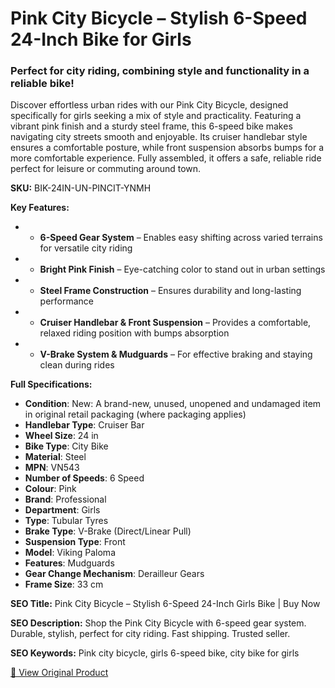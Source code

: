 # Pink City Bicycle – Stylish 6-Speed 24-Inch Bike for Girls

### Perfect for city riding, combining style and functionality in a reliable bike!

Discover effortless urban rides with our Pink City Bicycle, designed specifically for girls seeking a mix of style and practicality. Featuring a vibrant pink finish and a sturdy steel frame, this 6-speed bike makes navigating city streets smooth and enjoyable. Its cruiser handlebar style ensures a comfortable posture, while front suspension absorbs bumps for a more comfortable experience. Fully assembled, it offers a safe, reliable ride perfect for leisure or commuting around town.

**SKU:** BIK-24IN-UN-PINCIT-YNMH

**Key Features:**
- - **6-Speed Gear System** – Enables easy shifting across varied terrains for versatile city riding
- - **Bright Pink Finish** – Eye-catching color to stand out in urban settings
- - **Steel Frame Construction** – Ensures durability and long-lasting performance
- - **Cruiser Handlebar & Front Suspension** – Provides a comfortable, relaxed riding position with bumps absorption
- - **V-Brake System & Mudguards** – For effective braking and staying clean during rides

**Full Specifications:**
- **Condition**: New: A brand-new, unused, unopened and undamaged item in original retail packaging (where packaging applies)
- **Handlebar Type**: Cruiser Bar
- **Wheel Size**: 24 in
- **Bike Type**: City Bike
- **Material**: Steel
- **MPN**: VN543
- **Number of Speeds**: 6 Speed
- **Colour**: Pink
- **Brand**: Professional
- **Department**: Girls
- **Type**: Tubular Tyres
- **Brake Type**: V-Brake (Direct/Linear Pull)
- **Suspension Type**: Front
- **Model**: Viking Paloma
- **Features**: Mudguards
- **Gear Change Mechanism**: Derailleur Gears
- **Frame Size**: 33 cm

**SEO Title:** Pink City Bicycle – Stylish 6-Speed 24-Inch Girls Bike | Buy Now

**SEO Description:** Shop the Pink City Bicycle with 6-speed gear system. Durable, stylish, perfect for city riding. Fast shipping. Trusted seller.

**SEO Keywords:** Pink city bicycle, girls 6-speed bike, city bike for girls

[🔗 View Original Product](https://www.ebay.co.uk/itm/235926959415)
